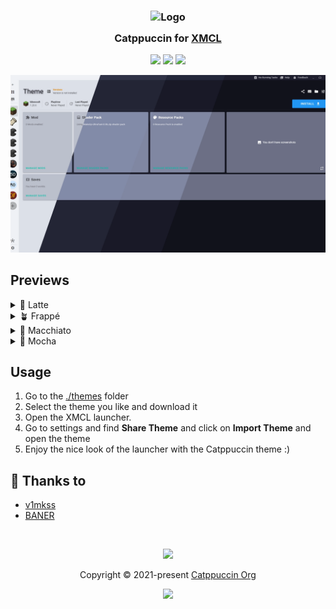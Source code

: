 <h3 align="center">
	<img src="https://raw.githubusercontent.com/catppuccin/catppuccin/main/assets/logos/exports/1544x1544_circle.png" width="100" alt="Logo"/><br/>
	<img src="https://raw.githubusercontent.com/catppuccin/catppuccin/main/assets/misc/transparent.png" height="30" width="0px"/>
	Catppuccin for <a href="https://xmcl.app">XMCL</a>
	<img src="https://raw.githubusercontent.com/catppuccin/catppuccin/main/assets/misc/transparent.png" height="30" width="0px"/>
</h3>

<p align="center">
	<a href="https://github.com/catppuccin/xmcl/stargazers"><img src="https://img.shields.io/github/stars/catppuccin/xmcl?colorA=363a4f&colorB=b7bdf8&style=for-the-badge"></a>
	<a href="https://github.com/catppuccin/xmcl/issues"><img src="https://img.shields.io/github/issues/catppuccin/template?colorA=363a4f&colorB=f5a97f&style=for-the-badge"></a>
	<a href="https://github.com/catppuccin/xmcl/contributors"><img src="https://img.shields.io/github/contributors/catppuccin/xmcl?colorA=363a4f&colorB=a6da95&style=for-the-badge"></a>
</p>

<p align="center">
	<img src="./assets/Preview.webp"/>
</p>

## Previews

<details>
<summary>🌻 Latte</summary>
<img src="./assets/Latte.webp"/>
</details>
<details>
<summary>🪴 Frappé</summary>
<img src="./assets/Frappé.webp"/>
</details>
<details>
<summary>🌺 Macchiato</summary>
<img src="./assets/Macchiato.webp"/>
</details>
<details>
<summary>🌿 Mocha</summary>
<img src="./assets/Mocha.webp"/>
</details>

## Usage
1. Go to the [./themes](./themes/) folder
2. Select the theme you like and download it
3. Open the XMCL launcher.
4. Go to settings and find **Share Theme** and click on **Import Theme** and open the theme
5. Enjoy the nice look of the launcher with the Catppuccin theme :)

## 💝 Thanks to

- [v1mkss](https://github.com/v1mkss)
- [BANER](https://github.com/BANSAFAn)

&nbsp;
<p align="center">
	<img src="https://raw.githubusercontent.com/catppuccin/catppuccin/main/assets/footers/gray0_ctp_on_line.svg?sanitize=true" />
</p>

<p align="center">
	Copyright &copy; 2021-present <a href="https://github.com/catppuccin" target="_blank">Catppuccin Org</a>
</p>

<p align="center">
	<a href="https://github.com/catppuccin/catppuccin/blob/main/LICENSE"><img src="https://img.shields.io/static/v1.svg?style=for-the-badge&label=License&message=MIT&logoColor=d9e0ee&colorA=363a4f&colorB=b7bdf8"/></a>
</p>
